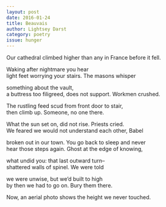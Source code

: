 ```yaml
---
layout: post 
date: 2016-01-24
title: Beauvais
author: Lightsey Darst
category: poetry
issue: hunger
---
```

Our cathedral climbed higher than any in France before it fell.

Waking after nightmare you hear  
light feet worrying your stairs. The masons whisper

something about the vault,  
a buttress too filigreed, does not support. Workmen crushed.

The rustling feed scud from front door to stair,  
then climb up. Someone, no one there.

What the sun set on, did not rise. Priests cried.  
We feared we would not understand each other, Babel

broken out in our town. You go back to sleep and never  
hear those steps again. Ghost at the edge of knowing,

what undid you: that last outward turn–  
shattered walls of spinel. We were told

we were unwise, but we’d built to high  
by then we had to go on. Bury them there.

Now, an aerial photo shows the height we never touched.
